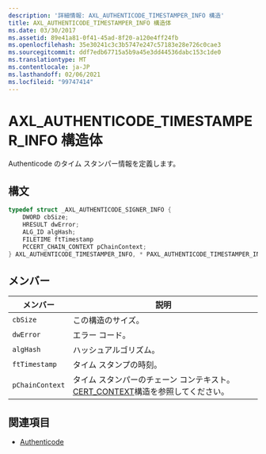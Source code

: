 ```yaml
---
description: '詳細情報: AXL_AUTHENTICODE_TIMESTAMPER_INFO 構造'
title: AXL_AUTHENTICODE_TIMESTAMPER_INFO 構造体
ms.date: 03/30/2017
ms.assetid: 89e41a81-0f41-45ad-8f20-a120e4ff24fb
ms.openlocfilehash: 35e30241c3c3b5747e247c57183e28e726c0cae3
ms.sourcegitcommit: ddf7edb67715a5b9a45e3dd44536dabc153c1de0
ms.translationtype: MT
ms.contentlocale: ja-JP
ms.lasthandoff: 02/06/2021
ms.locfileid: "99747414"
---
```

# <a name="axl_authenticode_timestamper_info-structure"></a>AXL_AUTHENTICODE_TIMESTAMPER_INFO 構造体

Authenticode のタイム スタンパー情報を定義します。  
  
## <a name="syntax"></a>構文  
  
```cpp  
typedef struct _AXL_AUTHENTICODE_SIGNER_INFO {  
    DWORD cbSize;  
    HRESULT dwError;  
    ALG_ID algHash;  
    FILETIME ftTimestamp  
    PCCERT_CHAIN_CONTEXT pChainContext;  
} AXL_AUTHENTICODE_TIMESTAMPER_INFO, * PAXL_AUTHENTICODE_TIMESTAMPER_INFO;  
```  
  
## <a name="members"></a>メンバー  
  
|メンバー|説明|  
|------------|-----------------|  
|`cbSize`|この構造のサイズ。|  
|`dwError`|エラー コード。|  
|`algHash`|ハッシュアルゴリズム。|  
|`ftTimestamp`|タイム スタンプの時刻。|  
|`pChainContext`|タイム スタンパーのチェーン コンテキスト。  [CERT_CONTEXT](/windows/win32/api/wincrypt/ns-wincrypt-cert_context)構造を参照してください。|  
  
## <a name="see-also"></a>関連項目

- [Authenticode](index.md)
